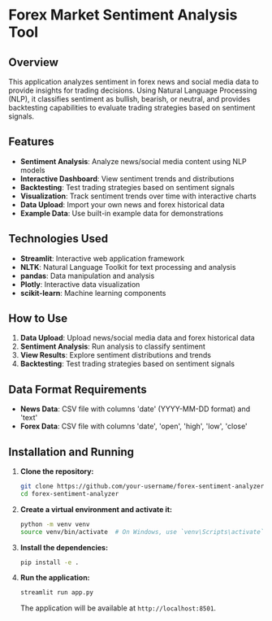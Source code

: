 # Forex Market Sentiment Analysis Tool

## Overview
This application analyzes sentiment in forex news and social media data to provide insights for trading decisions. Using Natural Language Processing (NLP), it classifies sentiment as bullish, bearish, or neutral, and provides backtesting capabilities to evaluate trading strategies based on sentiment signals.

## Features
- **Sentiment Analysis**: Analyze news/social media content using NLP models
- **Interactive Dashboard**: View sentiment trends and distributions
- **Backtesting**: Test trading strategies based on sentiment signals
- **Visualization**: Track sentiment trends over time with interactive charts
- **Data Upload**: Import your own news and forex historical data
- **Example Data**: Use built-in example data for demonstrations

## Technologies Used
- **Streamlit**: Interactive web application framework
- **NLTK**: Natural Language Toolkit for text processing and analysis
- **pandas**: Data manipulation and analysis
- **Plotly**: Interactive data visualization
- **scikit-learn**: Machine learning components

## How to Use
1. **Data Upload**: Upload news/social media data and forex historical data
2. **Sentiment Analysis**: Run analysis to classify sentiment
3. **View Results**: Explore sentiment distributions and trends
4. **Backtesting**: Test trading strategies based on sentiment signals

## Data Format Requirements
- **News Data**: CSV file with columns 'date' (YYYY-MM-DD format) and 'text'
- **Forex Data**: CSV file with columns 'date', 'open', 'high', 'low', 'close'

## Installation and Running

1.  **Clone the repository:**
    ```bash
    git clone https://github.com/your-username/forex-sentiment-analyzer.git
    cd forex-sentiment-analyzer
    ```

2.  **Create a virtual environment and activate it:**
    ```bash
    python -m venv venv
    source venv/bin/activate  # On Windows, use `venv\Scripts\activate`
    ```

3.  **Install the dependencies:**
    ```bash
    pip install -e .
    ```

4.  **Run the application:**
    ```bash
    streamlit run app.py
    ```

    The application will be available at `http://localhost:8501`.
